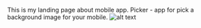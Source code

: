 This is my landing page about mobile app.
Picker - app for pick a background image for your mobile.
![alt text](screenshots/filename.png "Описание будет тут")​
